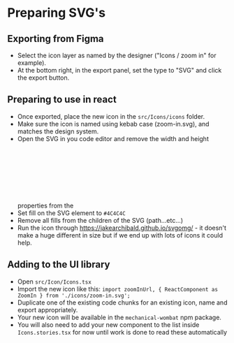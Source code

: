 # Preparing SVG's

## Exporting from Figma

- Select the icon layer as named by the designer ("Icons / zoom in" for example).
- At the bottom right, in the export panel, set the type to "SVG" and click the export button.

## Preparing to use in react

- Once exported, place the new icon in the `src/Icons/icons` folder.
- Make sure the icon is named using kebab case (zoom-in.svg), and matches the design system.
- Open the SVG in you code editor and remove the width and height properties from the <svg> tag.
- Set fill on the SVG element to `#4C4C4C`
- Remove all fills from the children of the SVG (path...etc...)
- Run the icon through https://jakearchibald.github.io/svgomg/ - it doesn't make a huge different in size but if we end up with lots of icons it could help.

## Adding to the UI library

- Open `src/Icon/Icons.tsx`
- Import the new icon like this: `import zoomInUrl, { ReactComponent as ZoomIn } from './icons/zoom-in.svg';`
- Duplicate one of the existing code chunks for an existing icon, name and export appropriately.
- Your new icon will be available in the `mechanical-wombat` npm package.
- You will also need to add your new component to the list inside `Icons.stories.tsx` for now until work is done to read these automatically
